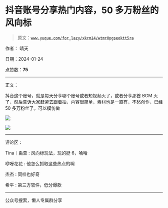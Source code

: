 # 抖音账号分享热门内容，50 多万粉丝的风向标

> 原文：[`www.yuque.com/for_lazy/xkrm14/wtmr0pgseoktt5ra`](https://www.yuque.com/for_lazy/xkrm14/wtmr0pgseoktt5ra)

作者： 晴天

日期：2024-01-24

点赞数：**75**

* * *

正文：

抖音这个账号，就是每天分享哪个账号或者短视频火了，或者分享那首 BGM 火了，然后告诉大家赶紧去跟着拍，内容很简单，素材也是一直有，不愁创作，已经 50 多万粉丝了。可以模仿做

![](img/99daebcfdb1f35e0b2529cd204b0498a.png)

![](img/cff3643446448bea62d0028faf0967ea.png)

* * *

评论区：

Tina｜禹萱 : 风向标玩法，玩的挺 6，哈哈

咿呀花花 : 他怎么抓取这些热点的啊

杰杰 : 同样也好奇

希平 : 第三方软件，低分爆款

* * *

公众号搜索，懒人专属群分享